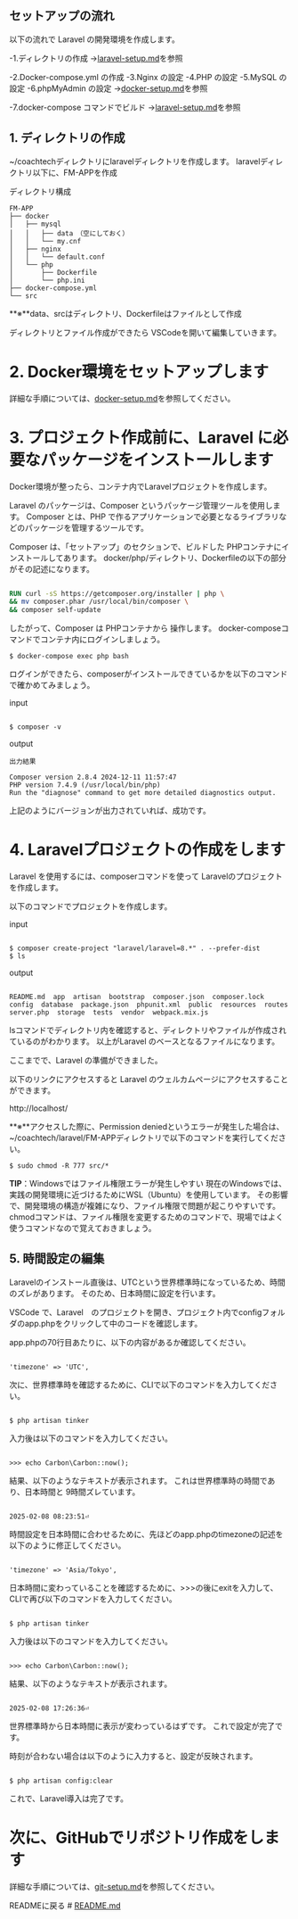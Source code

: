 ## セットアップの流れ

以下の流れで Laravel の開発環境を作成します。

-1.ディレクトリの作成
    →[laravel-setup.md](laravel-setup.md)を参照

-2.Docker-compose.yml の作成
-3.Nginx の設定
-4.PHP の設定
-5.MySQL の設定
-6.phpMyAdmin の設定
    →[docker-setup.md](docker-setup.md)を参照

-7.docker-compose コマンドでビルド
    →[laravel-setup.md](laravel-setup.md)を参照


## 1. ディレクトリの作成
~/coachtechディレクトリにlaravelディレクトリを作成します。 
laravelディレクトリ以下に、FM-APPを作成

ディレクトリ構成

```
FM-APP
├── docker
│   ├── mysql
│   │   ├── data　（空にしておく）
│   │   └── my.cnf
│   ├── nginx
│   │   └── default.conf
│   └── php
│       ├── Dockerfile
│       └── php.ini
├── docker-compose.yml
└── src
```

**※**data、srcはディレクトリ、Dockerfileはファイルとして作成

ディレクトリとファイル作成ができたら VSCodeを開いて編集していきます。


# 2. Docker環境をセットアップします

詳細な手順については、[docker-setup.md](docker-setup.md)を参照してください。


# 3. プロジェクト作成前に、Laravel に必要なパッケージをインストールします

Docker環境が整ったら、コンテナ内でLaravelプロジェクトを作成します。

Laravel のパッケージは、Composer というパッケージ管理ツールを使用します。
Composer とは、PHP で作るアプリケーションで必要となるライブラリなどのパッケージを管理するツールです。

Composer は、「セットアップ」のセクションで、ビルドした PHPコンテナにインストールしてあります。
docker/php/ディレクトリ、Dockerfileの以下の部分がその記述になります。

```Dockerfile

RUN curl -sS https://getcomposer.org/installer | php \
&& mv composer.phar /usr/local/bin/composer \
&& composer self-update
```

したがって、Composer は PHPコンテナから 操作します。
docker-composeコマンドでコンテナ内にログインしましょう。

```
$ docker-compose exec php bash
```

ログインができたら、composerがインストールできているかを以下のコマンドで確かめてみましょう。

input
```PHPコンテナ内

$ composer -v
```

output
```PHPコンテナ内 
出力結果

Composer version 2.8.4 2024-12-11 11:57:47
PHP version 7.4.9 (/usr/local/bin/php)
Run the "diagnose" command to get more detailed diagnostics output.
```

上記のようにバージョンが出力されていれば、成功です。


# 4. Laravelプロジェクトの作成をします

Laravel を使用するには、composerコマンドを使って Laravelのプロジェクトを作成します。

以下のコマンドでプロジェクトを作成します。

input
```phpコンテナ内

$ composer create-project "laravel/laravel=8.*" . --prefer-dist
$ ls
```

output
```出力結果

README.md  app  artisan  bootstrap  composer.json  composer.lock  config  database  package.json  phpunit.xml  public  resources  routes  server.php  storage  tests  vendor  webpack.mix.js
```

lsコマンドでディレクトリ内を確認すると、ディレクトリやファイルが作成されているのがわかります。
以上がLaravel のベースとなるファイルになります。


ここまでで、Laravel の準備ができました。

以下のリンクにアクセスすると Laravel のウェルカムページにアクセスすることができます。

http://localhost/

**※**アクセスした際に、Permission deniedというエラーが発生した場合は、~/coachtech/laravel/FM-APPディレクトリで以下のコマンドを実行してください。

```
$ sudo chmod -R 777 src/*
```

**TIP**：Windowsではファイル権限エラーが発生しやすい
現在のWindowsでは、実践の開発環境に近づけるためにWSL（Ubuntu）を使用しています。
その影響で、開発環境の構造が複雑になり、ファイル権限で問題が起こりやすいです。
chmodコマンドは、ファイル権限を変更するためのコマンドで、現場ではよく使うコマンドなので覚えておきましょう。


## 5. 時間設定の編集

Laravelのインストール直後は、UTCという世界標準時になっているため、時間のズレがあります。
そのため、日本時間に設定を行います。

VSCode で、Laravel　のプロジェクトを開き、プロジェクト内でconfigフォルダのapp.phpをクリックして中のコードを確認します。

app.phpの70行目あたりに、以下の内容があるか確認してください。

```app.php

'timezone' => 'UTC',
```

次に、世界標準時を確認するために、CLIで以下のコマンドを入力してください。

```PHPコンテナ

$ php artisan tinker
```

入力後は以下のコマンドを入力してください。

```PHPコンテナ

>>> echo Carbon\Carbon::now();
```

結果、以下のようなテキストが表示されます。
これは世界標準時の時間であり、日本時間と 9時間ズレています。

```出力結果

2025-02-08 08:23:51⏎
```

時間設定を日本時間に合わせるために、先ほどのapp.phpのtimezoneの記述を以下のように修正してください。

```app.php

'timezone' => 'Asia/Tokyo',
```

日本時間に変わっていることを確認するために、>>>の後にexitを入力して、CLIで再び以下のコマンドを入力してください。

```PHPコンテナ

$ php artisan tinker
```

入力後は以下のコマンドを入力してください。

```phpコンテナ

>>> echo Carbon\Carbon::now();
```

結果、以下のようなテキストが表示されます。

```出力結果

2025-02-08 17:26:36⏎
```

世界標準時から日本時間に表示が変わっているはずです。
これで設定が完了です。

時刻が合わない場合は以下のように入力すると、設定が反映されます。

```PHPコンテナ

$ php artisan config:clear
```

これで、Laravel導入は完了です。


# 次に、GitHubでリポジトリ作成をします

詳細な手順については、[git-setup.md](git-setup.md)を参照してください。

READMEに戻る # [README.md](../README.md)

